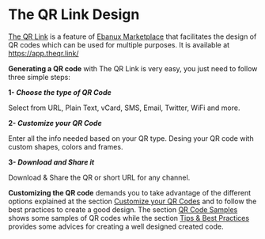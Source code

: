 # The QR Link Design

[The QR Link](https://www.theqr.link/) is a feature of [Ebanux Marketplace](https://www.ebanux.com/) that facilitates the design of QR codes which can be used for multiple purposes. It is available at https://app.theqr.link/

**Generating a QR code** with The QR Link is very easy, you just need to follow three simple steps:

**1- *Choose the type of QR Code***

Select from URL, Plain Text, vCard, SMS, Email, Twitter, WiFi and more.

**2- *Customize your QR Code*** 

Enter all the info needed based on your QR type. Desing your QR code with custom shapes, colors and frames.

**3- *Download and Share it*** 

Download & Share the QR or short URL for any channel.

**Customizing the QR code** demands you to take advantage of the different options explained at the section [Customize your QR Codes](the_qr_link_creation/the_qr_link_creation.md#customize-your-qr-codes)  and to follow the best practices to create a good design.  The section [QR Code Samples](samples) shows some samples of QR codes while the section [Tips & Best Practices](tips) provides some advices for creating a well designed created code.
